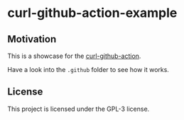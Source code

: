 # curl-github-action-example

## Motivation

This is a showcase for the [curl-github-action](https://github.com/marketplace/actions/curl-github-action).

Have a look into the `.github` folder to see how it works.

## License

This project is licensed under the GPL-3 license.
